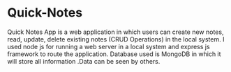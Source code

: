 # Quick-Notes
Quick Notes App is a web application in which users can create new notes, read, update, delete existing notes (CRUD Operations) in the local system. I used node js for running a web server in a local system and express js framework to route the application. Database used is MongoDB in which it will store all information .Data can be seen by others.

